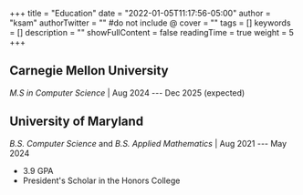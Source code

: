 +++
title = "Education"
date = "2022-01-05T11:17:56-05:00"
author = "ksam"
authorTwitter = "" #do not include @
cover = ""
tags = []
keywords = []
description = ""
showFullContent = false
readingTime = true
weight = 5
+++
## Carnegie Mellon University

*M.S in Computer Science* | Aug 2024 --- Dec 2025 (expected)

## University of Maryland

*B.S. Computer Science* and *B.S. Applied Mathematics* | Aug 2021 --- May 2024

- 3.9 GPA
- President's Scholar in the Honors College

